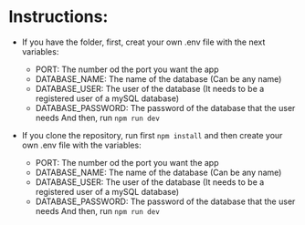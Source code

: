 # Instructions:

* If you have the folder, first, creat your own .env file with the next variables:
  * PORT: The number od the port you want the app
  * DATABASE_NAME: The name of the database (Can be any name)
  * DATABASE_USER: The user of the database (It needs to be a registered user of a mySQL database)
  * DATABASE_PASSWORD: The password of the database that the user needs
And then, run `npm run dev`

* If you clone the repository, run first `npm install` and then create your own .env file with the variables:
  * PORT: The number od the port you want the app
  * DATABASE_NAME: The name of the database (Can be any name)
  * DATABASE_USER: The user of the database (It needs to be a registered user of a mySQL database)
  * DATABASE_PASSWORD: The password of the database that the user needs
And then, run `npm run dev`